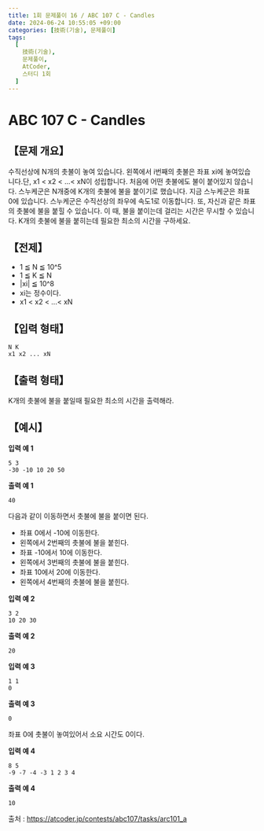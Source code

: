 ```yaml
---
title: 1회 문제풀이 16 / ABC 107 C - Candles
date: 2024-06-24 10:55:05 +09:00
categories: [技術(기술), 문제풀이]
tags:
  [
    技術(기술),
    문제풀이,
    AtCoder,
    스터디 1회
  ]
---
```

# ABC 107 C - Candles
## 【문제 개요】
수직선상에 N개의 촛불이 놓여 있습니다.
왼쪽에서 i번째의 촛불은 좌표 xi에 놓여있습니다.단, x1 < x2 < ...< xN이 성립합니다.
처음에 어떤 촛불에도 불이 붙어있지 않습니다. 스누케군은 N개중에 K개의 촛불에 불을 붙이기로 했습니다.
지금 스누케군은 좌표 0에 있습니다. 스누케군은 수직선상의 좌우에 속도1로 이동합니다. 또, 자신과 같은 좌표의 촛불에 불을 붙힐 수 있습니다. 이 때, 불을 붙이는데 걸리는 시간은 무시할 수 있습니다.
K개의 촛불에 불을 붙히는데 필요한 최소의 시간을 구하세요.

## 【전제】
- 1 ≦ N ≦ 10^5
- 1 ≦ K ≦ N
- |xi| ≦ 10^8
- xi는 정수이다.
- x1 < x2 < ...< xN

## 【입력 형태】
```
N K
x1 x2 ... xN
```

## 【출력 형태】
K개의 촛불에 불을 붙일때 필요한 최소의 시간을 출력해라.

## 【예시】

**입력 예 1**

```
5 3
-30 -10 10 20 50
```

**출력 예 1**

```
40
```
다음과 같이 이동하면서 촛불에 불을 붙이면 된다.
- 좌표 0에서 -10에 이동한다.
- 왼쪽에서 2번째의 촛불에 불을 붙힌다.
- 좌표 -10에서 10에 이동한다.
- 왼쪽에서 3번째의 촛불에 불을 붙힌다.
- 좌표 10에서 20에 이동한다.
- 왼쪽에서 4번째의 촛불에 불을 붙힌다.

**입력 예 2**

```
3 2
10 20 30
```

**출력 예 2**

```
20
```

**입력 예 3**

```
1 1
0
```

**출력 예 3**

```
0
```
좌표 0에 촛불이 놓여있어서 소요 시간도 0이다.

**입력 예 4**

```
8 5
-9 -7 -4 -3 1 2 3 4
```

**출력 예 4**

```
10
```

출처 : <a href="https://atcoder.jp/contests/abc107/tasks/arc101_a">https://atcoder.jp/contests/abc107/tasks/arc101_a</a> 